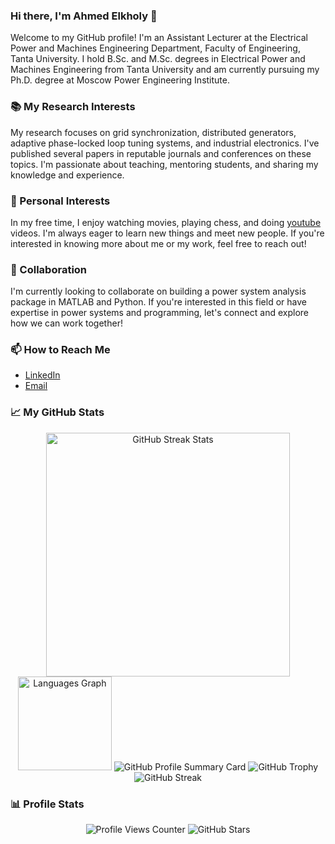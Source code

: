 ### Hi there, I'm Ahmed Elkholy 👋

Welcome to my GitHub profile! I'm an Assistant Lecturer at the Electrical Power and Machines Engineering Department, Faculty of Engineering, Tanta University. I hold B.Sc. and M.Sc. degrees in Electrical Power and Machines Engineering from Tanta University and am currently pursuing my Ph.D. degree at Moscow Power Engineering Institute.

### 📚 My Research Interests

My research focuses on grid synchronization, distributed generators, adaptive phase-locked loop tuning systems, and industrial electronics. I've published several papers in reputable journals and conferences on these topics. I'm passionate about teaching, mentoring students, and sharing my knowledge and experience.

### 🌟 Personal Interests

In my free time, I enjoy watching movies, playing chess, and doing [youtube](https://www.youtube.com/@ahmelkholy) videos. I'm always eager to learn new things and meet new people. If you're interested in knowing more about me or my work, feel free to reach out!

### 👯 Collaboration

I'm currently looking to collaborate on building a power system analysis package in MATLAB and Python. If you're interested in this field or have expertise in power systems and programming, let's connect and explore how we can work together!

### 📫 How to Reach Me

- [LinkedIn](https://www.linkedin.com/in/ahmelkholy/)
- [Email](mailto:ahm_elkholy@outlook.com)

### 📈 My GitHub Stats

<div align="center">
  <img width="390" src="https://streak-stats.demolab.com/?user=ahmelkholy&count_private=true&theme=transparent&border_radius=10" alt="GitHub Streak Stats"/>
  <img src="https://github-readme-stats.vercel.app/api/top-langs?username=ahmelkholy&locale=en&hide_title=false&layout=compact&card_width=320&langs_count=5&theme=transparent&hide_border=false&custom_title=Languages" height="150" alt="Languages Graph"/>
  <img src="https://github-profile-summary-cards.vercel.app/api/cards/profile-details?username=ahmelkholy&theme=default" alt="GitHub Profile Summary Card"/>
  <img src="https://github-profile-trophy.vercel.app/?username=ahmelkholy&theme=onedark" alt="GitHub Trophy"/>
  <img src="https://github-readme-streak-stats.herokuapp.com?user=ahmelkholy&theme=highcontrast&hide_border=true" alt="GitHub Streak"/>
</div>

### 📊 Profile Stats

<div align="center">
  <img src="https://komarev.com/ghpvc/?username=ahmelkholy&color=brightgreen" alt="Profile Views Counter"/>
  <img src="https://img.shields.io/github/stars/ahmelkholy?color=ff69b4&style=for-the-badge" alt="GitHub Stars"/>
</div>
